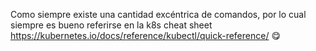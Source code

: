 Como siempre existe una cantidad excéntrica de comandos, por lo cual siempre es bueno referirse en la k8s cheat sheet https://kubernetes.io/docs/reference/kubectl/quick-reference/ 😋